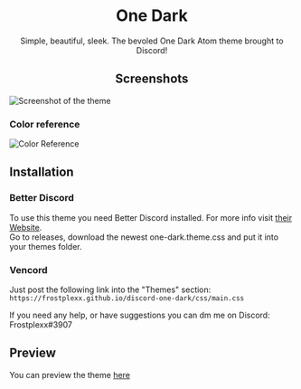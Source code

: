 <h1 align="center">One Dark</h1>

<p align="center">Simple, beautiful, sleek. The bevoled One Dark Atom theme brought to Discord!</p>

<h2 align="center">Screenshots</h2>

![Screenshot of the theme](https://user-images.githubusercontent.com/62436912/199924377-932f4a8a-867c-468b-bf65-c6253930f664.png)

### Color reference

![Color Reference](https://user-images.githubusercontent.com/62436912/199061488-33d15f72-1065-4a38-bb79-c8571dbe3669.png)

## Installation

### Better Discord
To use this theme you need Better Discord installed. For more info visit [their Website](https://betterdiscord.app).<br />
Go to releases, download the newest one-dark.theme.css and put it into your themes folder.

### Vencord

Just post the following link into the "Themes" section: `https://frostplexx.github.io/discord-one-dark/css/main.css`

If you need any help, or have suggestions you can dm me on Discord: Frostplexx#3907

## Preview

You can preview the theme [here](https://gibbu.github.io/ThemePreview/?file=https://frostplexx.github.io/discord-one-dark/css/main.css)
